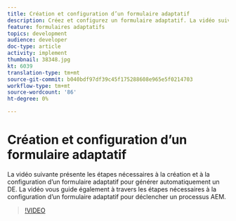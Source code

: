 ```yaml
---
title: Création et configuration d’un formulaire adaptatif
description: Créez et configurez un formulaire adaptatif. La vidéo suivante présente les étapes nécessaires à la création et à la configuration d’un formulaire adaptatif pour générer automatiquement un DE. La vidéo vous guide également à travers les étapes nécessaires à la configuration d’un formulaire adaptatif pour déclencher un processus AEM.
feature: formulaires adaptatifs
topics: development
audience: developer
doc-type: article
activity: implement
thumbnail: 38348.jpg
kt: 6039
translation-type: tm+mt
source-git-commit: b040bdf97df39c45f175288608e965e5f0214703
workflow-type: tm+mt
source-wordcount: '86'
ht-degree: 0%

---
```


# Création et configuration d’un formulaire adaptatif

La vidéo suivante présente les étapes nécessaires à la création et à la configuration d’un formulaire adaptatif pour générer automatiquement un DE. La vidéo vous guide également à travers les étapes nécessaires à la configuration d’un formulaire adaptatif pour déclencher un processus AEM.

>[!VIDEO](https://video.tv.adobe.com/v/38348/?quality=9&learn=on)

